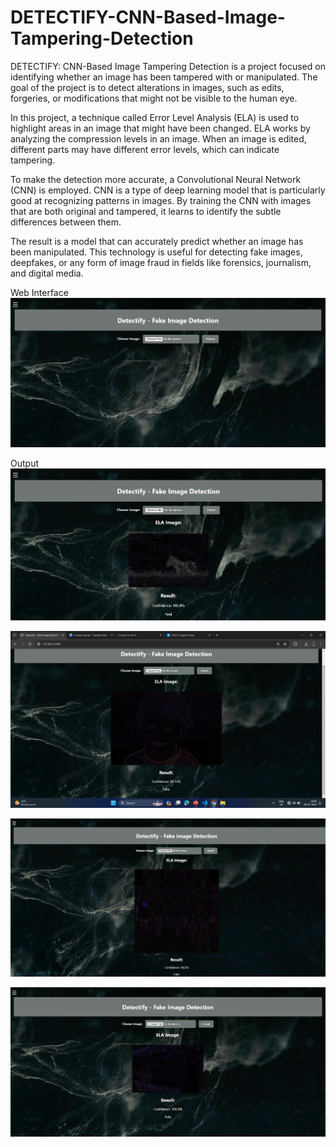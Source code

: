 # DETECTIFY-CNN-Based-Image-Tampering-Detection
DETECTIFY: CNN-Based Image Tampering Detection is a project focused on identifying whether an image has been tampered with or manipulated. The goal of the project is to detect alterations in images, such as edits, forgeries, or modifications that might not be visible to the human eye.

In this project, a technique called Error Level Analysis (ELA) is used to highlight areas in an image that might have been changed. ELA works by analyzing the compression levels in an image. When an image is edited, different parts may have different error levels, which can indicate tampering.

To make the detection more accurate, a Convolutional Neural Network (CNN) is employed. CNN is a type of deep learning model that is particularly good at recognizing patterns in images. By training the CNN with images that are both original and tampered, it learns to identify the subtle differences between them.

The result is a model that can accurately predict whether an image has been manipulated. This technology is useful for detecting fake images, deepfakes, or any form of image fraud in fields like forensics, journalism, and digital media.

Web Interface
![image_alt](https://github.com/Darshants6364/DETECTIFY-CNN-Based-Image-Tampering-Detection/blob/96845a0a5cb6804c645c10874893bf08c496f422/Screenshot%202024-02-16%20231520.png)

Output
![image_alt](https://github.com/Darshants6364/DETECTIFY-CNN-Based-Image-Tampering-Detection/blob/500ec413075c0d389b119a5b6e9ad57eeda83c30/Screenshot%202024-02-16%20234715.png)

![image_alt](https://github.com/Darshants6364/DETECTIFY-CNN-Based-Image-Tampering-Detection/blob/7fddef596228c620261fb60fd4170ae23762a024/Screenshot%202024-05-09%20140704.png)

![image_alt](https://github.com/Darshants6364/DETECTIFY-CNN-Based-Image-Tampering-Detection/blob/7fddef596228c620261fb60fd4170ae23762a024/Screenshot%202024-04-24%20015216.png)

![image_alt](https://github.com/Darshants6364/DETECTIFY-CNN-Based-Image-Tampering-Detection/blob/500ec413075c0d389b119a5b6e9ad57eeda83c30/Screenshot%202024-04-24%20021303.png)
